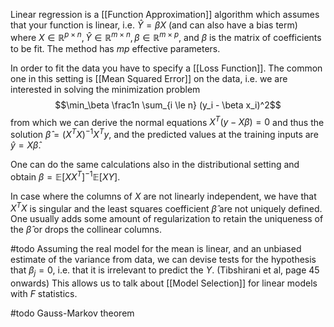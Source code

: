 Linear regression is a [[Function Approximation]] algorithm which assumes that your function is linear, i.e. $\hat Y = \beta X$ (and can also have a bias term) where $X \in \mathbb{R}^{p \times n}, \hat Y \in \mathbb{R}^{m \times n}, \beta \in \mathbb{R}^{m \times p}$, and $\beta$ is the matrix of coefficients to be fit.
The method has $mp$ effective parameters.

In order to fit the data you have to specify a [[Loss Function]].
The common one in this setting is [[Mean Squared Error]] on the data, i.e. we are interested in solving the minimization problem
$$\min_\beta \frac1n \sum_{i \le n} (y_i - \beta x_i)^2$$
from which we can derive the normal equations $X^T (y - X \beta) = 0$ and thus the solution $\hat\beta = (X^T X)^{-1} X^T y$, and the predicted values at the training inputs are $\hat y = X \hat \beta$.

One can do the same calculations also in the distributional setting and obtain $\beta = \mathbb{E}\left[XX^T\right]^{-1} \mathbb{E}\left[XY\right]$.

In case where the columns of $X$ are not linearly independent, we have that $X^T X$ is singular and the least squares coefficient $\hat\beta$ are not uniquely defined. One usually adds some amount of regularization to retain the uniqueness of the $\hat\beta$ or drops the collinear columns.

#todo Assuming the real model for the mean is linear, and an unbiased estimate of the variance from data, we can devise tests for the hypothesis that $\beta_j = 0$, i.e. that it is irrelevant to predict the $Y$. (Tibshirani et al, page 45 onwards)
This allows us to talk about [[Model Selection]] for linear models with $F$ statistics.

#todo Gauss-Markov theorem
